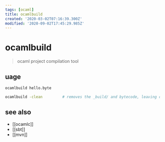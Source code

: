 ```yaml
---
tags: [ocaml]
title: ocamlbuild
created: '2020-03-02T07:16:39.300Z'
modified: '2020-09-02T17:45:29.985Z'
---
```


# ocamlbuild

> ocaml project compilation tool

## uage
```sh
ocamlbuild hello.byte

ocamlbuild -clean         # removes the _build/ and bytecode, leaving only source code.
```

## see also
- [[ocamlc]]
- [[sbt]]
- [[mvn]]
